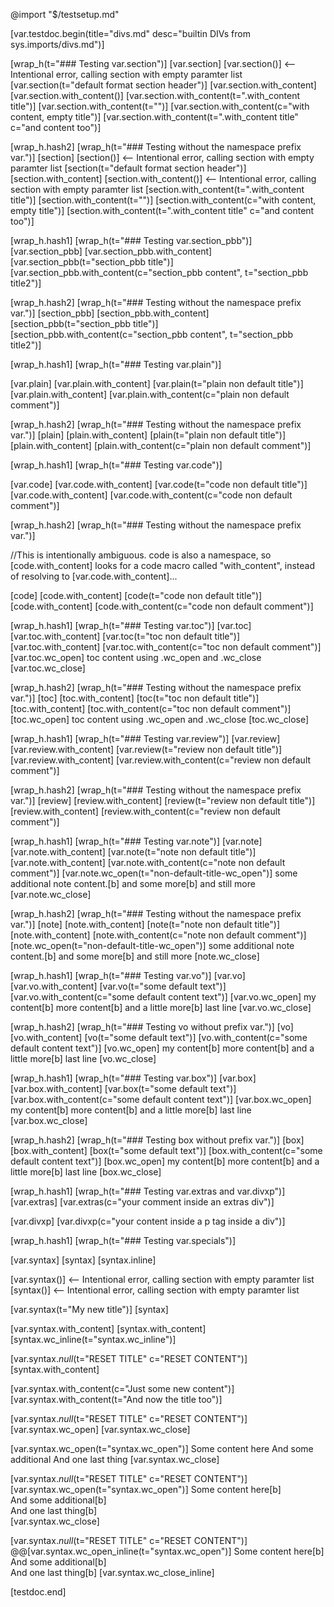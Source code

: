 @import "$/testsetup.md"

[var.testdoc.begin(title="divs.md" desc="builtin DIVs from sys.imports/divs.md")]

[wrap_h(t="### Testing var.section")]
[var.section]
[var.section()] <-- Intentional error, calling section with empty paramter list
[var.section(t="default format section header")]
[var.section.with_content]
[var.section.with_content()]
[var.section.with_content(t=".with_content title")]
[var.section.with_content(t="")]
[var.section.with_content(c="with content, empty title")]
[var.section.with_content(t=".with_content title" c="and content too")]

[wrap_h.hash2]
[wrap_h(t="### Testing without the namespace prefix var.")]
[section]
[section()] <-- Intentional error, calling section with empty paramter list
[section(t="default format section header")]
[section.with_content]
[section.with_content()] <-- Intentional error, calling section with empty paramter list
[section.with_content(t=".with_content title")]
[section.with_content(t="")]
[section.with_content(c="with content, empty title")]
[section.with_content(t=".with_content title" c="and content too")]

[wrap_h.hash1]
[wrap_h(t="### Testing var.section_pbb")]
[var.section_pbb]
[var.section_pbb.with_content]
[var.section_pbb(t="section_pbb title")]
[var.section_pbb.with_content(c="section_pbb content", t="section_pbb title2")]

[wrap_h.hash2]
[wrap_h(t="### Testing without the namespace prefix var.")]
[section_pbb]
[section_pbb.with_content]
[section_pbb(t="section_pbb title")]
[section_pbb.with_content(c="section_pbb content", t="section_pbb title2")]

[wrap_h.hash1]
[wrap_h(t="### Testing var.plain")]

[var.plain]
[var.plain.with_content]
[var.plain(t="plain non default title")]
[var.plain.with_content]
[var.plain.with_content(c="plain non default comment")]

[wrap_h.hash2]
[wrap_h(t="### Testing without the namespace prefix var.")]
[plain]
[plain.with_content]
[plain(t="plain non default title")]
[plain.with_content]
[plain.with_content(c="plain non default comment")]

[wrap_h.hash1]
[wrap_h(t="### Testing var.code")]

[var.code]
[var.code.with_content]
[var.code(t="code non default title")]
[var.code.with_content]
[var.code.with_content(c="code non default comment")]

[wrap_h.hash2]
[wrap_h(t="### Testing without the namespace prefix var.")]

//This is intentionally ambiguous. code is also a namespace, so [code.with_content] looks for a code macro called "with_content", instead of resolving to [var.code.with_content]...

[code]
[code.with_content]
[code(t="code non default title")]
[code.with_content]
[code.with_content(c="code non default comment")]

[wrap_h.hash1]
[wrap_h(t="### Testing var.toc")]
[var.toc]
[var.toc.with_content]
[var.toc(t="toc non default title")]
[var.toc.with_content]
[var.toc.with_content(c="toc non default comment")]
[var.toc.wc_open]
toc content using .wc_open and .wc_close
[var.toc.wc_close]

[wrap_h.hash2]
[wrap_h(t="### Testing without the namespace prefix var.")]
[toc]
[toc.with_content]
[toc(t="toc non default title")]
[toc.with_content]
[toc.with_content(c="toc non default comment")]
[toc.wc_open]
toc content using .wc_open and .wc_close
[toc.wc_close]

[wrap_h.hash1]
[wrap_h(t="### Testing var.review")]
[var.review]
[var.review.with_content]
[var.review(t="review non default title")]
[var.review.with_content]
[var.review.with_content(c="review non default comment")]

[wrap_h.hash2]
[wrap_h(t="### Testing without the namespace prefix var.")]
[review]
[review.with_content]
[review(t="review non default title")]
[review.with_content]
[review.with_content(c="review non default comment")]

[wrap_h.hash1]
[wrap_h(t="### Testing var.note")]
[var.note]
[var.note.with_content]
[var.note(t="note non default title")]
[var.note.with_content]
[var.note.with_content(c="note non default comment")]
[var.note.wc_open(t="non-default-title-wc_open")]
some additional note content.[b]
and some more[b]
and still more
[var.note.wc_close]

[wrap_h.hash2]
[wrap_h(t="### Testing without the namespace prefix var.")]
[note]
[note.with_content]
[note(t="note non default title")]
[note.with_content]
[note.with_content(c="note non default comment")]
[note.wc_open(t="non-default-title-wc_open")]
some additional note content.[b]
and some more[b]
and still more
[note.wc_close]


[wrap_h.hash1]
[wrap_h(t="### Testing var.vo")]
[var.vo]
[var.vo.with_content]
[var.vo(t="some default text")]
[var.vo.with_content(c="some default content text")]
[var.vo.wc_open]
my content[b]
more content[b]
and a little more[b]
last line
[var.vo.wc_close]

[wrap_h.hash2]
[wrap_h(t="### Testing vo without prefix var.")]
[vo]
[vo.with_content]
[vo(t="some default text")]
[vo.with_content(c="some default content text")]
[vo.wc_open]
my content[b]
more content[b]
and a little more[b]
last line
[vo.wc_close]

[wrap_h.hash1]
[wrap_h(t="### Testing var.box")]
[var.box]
[var.box.with_content]
[var.box(t="some default text")]
[var.box.with_content(c="some default content text")]
[var.box.wc_open]
my content[b]
more content[b]
and a little more[b]
last line
[var.box.wc_close]

[wrap_h.hash2]
[wrap_h(t="### Testing box without prefix var.")]
[box]
[box.with_content]
[box(t="some default text")]
[box.with_content(c="some default content text")]
[box.wc_open]
my content[b]
more content[b]
and a little more[b]
last line
[box.wc_close]

[wrap_h.hash1]
[wrap_h(t="### Testing var.extras and var.divxp")]
[var.extras]
[var.extras(c="your comment inside an extras div")]

[var.divxp]
[var.divxp(c="your content inside a p tag inside a div")]

[wrap_h.hash1]
[wrap_h(t="### Testing var.specials")]

[var.syntax]
[syntax]
[syntax.inline]

[var.syntax()] <-- Intentional error, calling section with empty paramter list
[syntax()] <-- Intentional error, calling section with empty paramter list

[var.syntax(t="My new title")]
[syntax]

[var.syntax.with_content]
[syntax.with_content]
[syntax.wc_inline(t="syntax.wc_inline")]

[var.syntax._null_(t="RESET TITLE" c="RESET CONTENT")]
[syntax.with_content]

[var.syntax.with_content(c="Just some new content")]
[var.syntax.with_content(t="And now the title too")]

[var.syntax._null_(t="RESET TITLE" c="RESET CONTENT")]
[var.syntax.wc_open]
[var.syntax.wc_close]

[var.syntax.wc_open(t="syntax.wc_open")]
Some content here
And some additional
And one last thing
[var.syntax.wc_close]

[var.syntax._null_(t="RESET TITLE" c="RESET CONTENT")]
[var.syntax.wc_open(t="syntax.wc_open")]
    Some content here[b]\
    And some additional[b]\
    And one last thing[b]\
[var.syntax.wc_close]

[var.syntax._null_(t="RESET TITLE" c="RESET CONTENT")]
@@[var.syntax.wc_open_inline(t="syntax.wc_open")]
    Some content here[b]\
    And some additional[b]\
    And one last thing[b]
[var.syntax.wc_close_inline]

[testdoc.end]
